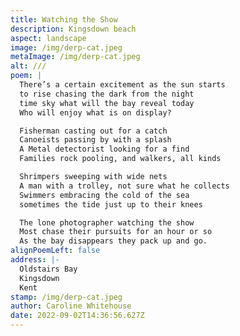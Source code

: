 ```yaml
---
title: Watching the Show
description: Kingsdown beach
aspect: landscape
image: /img/derp-cat.jpeg
metaImage: /img/derp-cat.jpeg
alt: ///
poem: |
  There’s a certain excitement as the sun starts 
  to rise chasing the dark from the night 
  time sky what will the bay reveal today
  Who will enjoy what is on display?

  Fisherman casting out for a catch
  Canoeists passing by with a splash
  A Metal detectorist looking for a find
  Families rock pooling, and walkers, all kinds

  Shrimpers sweeping with wide nets
  A man with a trolley, not sure what he collects
  Swimmers embracing the cold of the sea
  sometimes the tide just up to their knees

  The lone photographer watching the show
  Most chase their pursuits for an hour or so
  As the bay disappears they pack up and go.
alignPoemLeft: false
address: |-
  Oldstairs Bay
  Kingsdown
  Kent
stamp: /img/derp-cat.jpeg
author: Caroline Whitehouse
date: 2022-09-02T14:36:56.627Z
---
```


